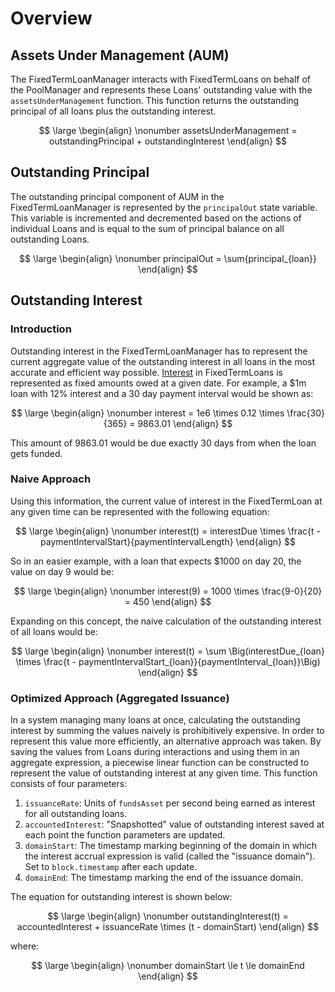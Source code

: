 # Overview

## Assets Under Management (AUM)

The FixedTermLoanManager interacts with FixedTermLoans on behalf of the PoolManager and represents these Loans' outstanding value with the `assetsUnderManagement` function. This function returns the outstanding principal of all loans plus the outstanding interest.

$$
\large \begin{align} \nonumber assetsUnderManagement = outstandingPrincipal + outstandingInterest \end{align}
$$

## Outstanding Principal

The outstanding principal component of AUM in the FixedTermLoanManager is represented by the `principalOut` state variable. This variable is incremented and decremented based on the actions of individual Loans and is equal to the sum of principal balance on all outstanding Loans.

$$
\large \begin{align} \nonumber principalOut = \sum{principal_{loan}} \end{align}
$$

## Outstanding Interest

### Introduction

Outstanding interest in the FixedTermLoanManager has to represent the current aggregate value of the outstanding interest in all loans in the most accurate and efficient way possible. [Interest](../loans/loans.md#amortization-calculation) in FixedTermLoans is represented as fixed amounts owed at a given date. For example, a $1m loan with 12% interest and a 30 day payment interval would be shown as:

$$
\large \begin{align} \nonumber interest = 1e6 \times 0.12 \times \frac{30}{365} = 9863.01 \end{align}
$$

This amount of $9863.01$ would be due exactly 30 days from when the loan gets funded.

### Naive Approach

Using this information, the current value of interest in the FixedTermLoan at any given time can be represented with the following equation:

$$
\large \begin{align} \nonumber interest(t) = interestDue \times \frac{t - paymentIntervalStart}{paymentIntervalLength} \end{align}
$$

So in an easier example, with a loan that expects $1000 on day 20, the value on day 9 would be:

$$
\large \begin{align} \nonumber interest(9) = 1000 \times \frac{9-0}{20} = 450 \end{align}
$$

Expanding on this concept, the naive calculation of the outstanding interest of all loans would be:

$$
\large \begin{align} \nonumber interest(t) = \sum \Big(interestDue_{loan} \times \frac{t - paymentIntervalStart_{loan}}{paymentInterval_{loan}}\Big) \end{align}
$$

### Optimized Approach (Aggregated Issuance)

In a system managing many loans at once, calculating the outstanding interest by summing the values naively is prohibitively expensive. In order to represent this value more efficiently, an alternative approach was taken. By saving the values from Loans during interactions and using them in an aggregate expression, a piecewise linear function can be constructed to represent the value of outstanding interest at any given time. This function consists of four parameters:

1. `issuanceRate`: Units of `fundsAsset` per second being earned as interest for all outstanding loans.
2. `accountedInterest`: "Snapshotted" value of outstanding interest saved at each point the function parameters are updated.
3. `domainStart`: The timestamp marking beginning of the domain in which the interest accrual expression is valid (called the "issuance domain"). Set to `block.timestamp` after each update.
4. `domainEnd`: The timestamp marking the end of the issuance domain.

The equation for outstanding interest is shown below:

$$
\large \begin{align} \nonumber outstandingInterest(t) = accountedInterest + issuanceRate \times (t - domainStart) \end{align}
$$

where:

$$
\large \begin{align} \nonumber domainStart \le t \le domainEnd \end{align}
$$
